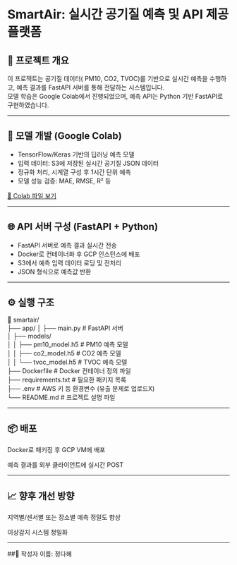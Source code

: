 # SmartAir: 실시간 공기질 예측 및 API 제공 플랫폼

## 📌 프로젝트 개요

이 프로젝트는 공기질 데이터( PM10, CO2, TVOC)를 기반으로 실시간 예측을 수행하고, 예측 결과를 FastAPI 서버를 통해 전달하는 시스템입니다.  
모델 학습은 Google Colab에서 진행되었으며, 예측 API는 Python 기반 FastAPI로 구현하였습니다.

---

## 🧠 모델 개발 (Google Colab)

- TensorFlow/Keras 기반의 딥러닝 예측 모델
- 입력 데이터: S3에 저장된 실시간 공기질 JSON 데이터
- 정규화 처리, 시계열 구성 후 1시간 단위 예측
- 모델 성능 검증: MAE, RMSE, R² 등

[📎 Colab 파일 보기]([https://colab.research.google.com/drive/your_colab_link_here](https://colab.research.google.com/drive/1Xn7auVeNUPyOFPFwBX6cxtmE7nmH6w00?usp=sharing))

---

## 🌐 API 서버 구성 (FastAPI + Python)

- FastAPI 서버로 예측 결과 실시간 전송
- Docker로 컨테이너화 후 GCP 인스턴스에 배포
- S3에서 예측 입력 데이터 로딩 및 전처리
- JSON 형식으로 예측값 반환

---

## ⚙️ 실행 구조
📁 smartair/  
├── app/
│   ├── main.py              # FastAPI 서버  
│   ├── models/  
│   │   ├── pm10_model.h5    # PM10 예측 모델  
│   │   ├── co2_model.h5     # CO2 예측 모델  
│   │   └── tvoc_model.h5    # TVOC 예측 모델  
├── Dockerfile               # Docker 컨테이너 정의 파일  
├── requirements.txt         # 필요한 패키지 목록  
├── .env                     # AWS 키 등 환경변수 (유출 문제로 업로드X)  
└── README.md                # 프로젝트 설명 파일  
 

---

## 📦 배포
Docker로 패키징 후 GCP VM에 배포

예측 결과를 외부 클라이언트에 실시간 POST

---

## 📈 향후 개선 방향
지역별/센서별 또는 장소별 예측 정밀도 향상

이상감지 시스템 정밀화

---

##📝 작성자
이름: 정다혜
